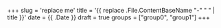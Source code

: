 +++
slug = 'replace me'
title = '{{ replace .File.ContentBaseName "-" " " | title }}'
date = {{ .Date }}
draft = true
groups = ["group0", "group1"]
+++